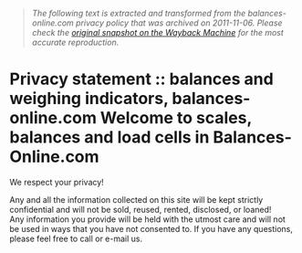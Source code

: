 > *The following text is extracted and transformed from the balances-online.com privacy policy that was archived on 2011-11-06. Please check the [original snapshot on the Wayback Machine](https://web.archive.org/web/20111106185050id_/http%3A//www.balances-online.com/Privacy-statement-sp-4.html) for the most accurate reproduction.*

# Privacy statement :: balances and weighing indicators, balances-online.com Welcome to scales, balances and load cells in Balances-Online.com

We respect your privacy!

Any and all the information collected on this site will be kept strictly confidential and will not be sold, reused, rented, disclosed, or loaned!  
Any information you provide will be held with the utmost care and will not be used in ways that you have not consented to. If you have any questions, please feel free to call or e-mail us.

